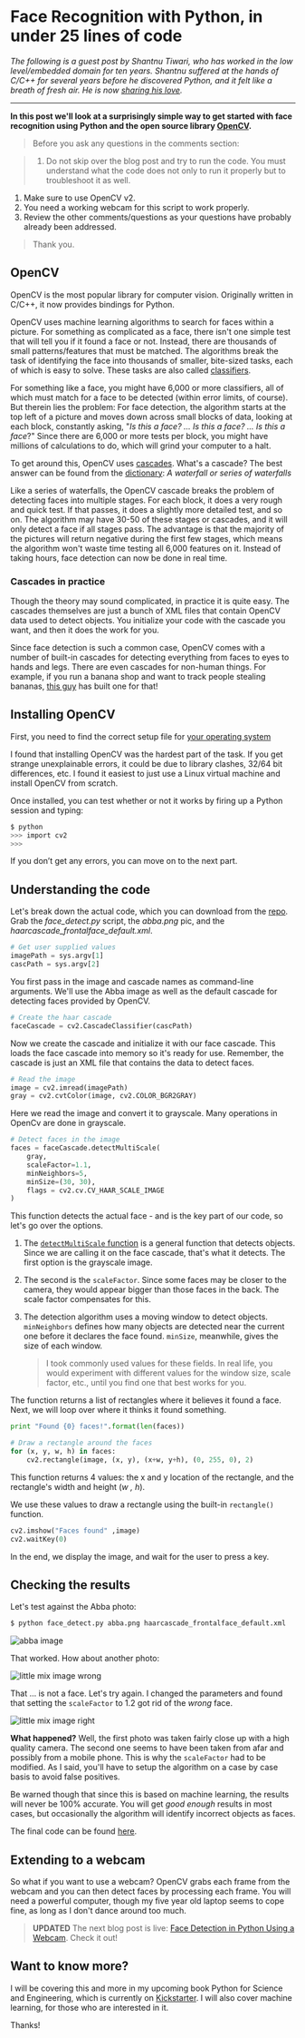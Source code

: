 # Face Recognition with Python, in under 25 lines of code

*The following is a guest post by Shantnu Tiwari, who has worked in the low level/embedded domain for ten years. Shantnu suffered at the hands of C/C++ for several years before he discovered Python, and it felt like a breath of fresh air. He is now [sharing his love](http://pythonforengineers.com/).*

<hr>

**In this post we'll look at a surprisingly simple way to get started with face recognition using Python and the open source library [OpenCV](http://opencv.org/).**

> Before you ask any questions in the comments section:

> 1. Do not skip over the blog post and try to run the code. You must understand what the code does not only to run it properly but to troubleshoot it as well.
1. Make sure to use OpenCV v2.
1. You need a working webcam for this script to work properly.
1. Review the other comments/questions as your questions have probably already been addressed.

> Thank you.

## OpenCV

OpenCV is the most popular library for computer vision. Originally written in C/C++, it now provides bindings for Python.

OpenCV uses machine learning algorithms to search for faces within a picture. For something as complicated as a face, there isn't one simple test that will tell you if it found a face or not. Instead, there are thousands of small patterns/features that must be matched. The algorithms break the task of identifying the face into thousands of smaller, bite-sized tasks, each of which is easy to solve. These tasks are also called [classifiers](http://en.wikipedia.org/wiki/Statistical_classification).

For something like a face, you might have 6,000 or more classifiers, all of which must match for a face to be detected (within error limits, of course). But therein lies the problem: For face detection, the algorithm starts at the top left of a picture and moves down across small blocks of data, looking at each block, constantly asking, "*Is this a face? ... Is this a face? ... Is this a face*?" Since there are 6,000 or more tests per block, you might have millions of calculations to do, which will grind your computer to a halt.

To get around this, OpenCV uses [cascades](http://docs.opencv.org/modules/objdetect/doc/cascade_classification.html). What's a cascade? The best answer can be found from the [dictionary](http://dictionary.reference.com/browse/cascade): *A waterfall or series of waterfalls*

Like a series of waterfalls, the OpenCV cascade breaks the problem of detecting faces into multiple stages. For each block, it does a very rough and quick test. If that passes, it does a slightly more detailed test, and so on. The algorithm may have 30-50 of these stages or cascades, and it will only detect a face if all stages pass. The advantage is that the majority of the pictures will return negative during the first few stages, which means the algorithm won't waste time testing all 6,000 features on it. Instead of taking hours, face detection can now be done in real time.

### Cascades in practice

Though the theory may sound complicated, in practice it is quite easy. The cascades themselves are just a bunch of XML files that contain OpenCV data used to detect objects. You initialize your code with the cascade you want, and then it does the work for you.

Since face detection is such a common case, OpenCV comes with a number of built-in cascades for detecting everything from faces to eyes to hands and legs. There are even cascades for non-human things. For example, if you run a banana shop and want to track people stealing bananas, [this guy](http://coding-robin.de/2013/07/22/train-your-own-opencv-haar-classifier.html) has built one for that!

## Installing OpenCV

First, you need to find the correct setup file for [your operating system](http://opencv.org/releases.html)

I found that installing OpenCV was the hardest part of the task. If you get strange unexplainable errors, it could be due to library clashes, 32/64 bit differences, etc. I found it easiest to just use a Linux virtual machine and install OpenCV from scratch.

Once installed, you can test whether or not it works by firing up a Python session and typing:

```sh
$ python
>>> import cv2
>>>
```

If you don’t get any errors, you can move on to the next part.

## Understanding the code

Let's break down the actual code, which you can download from the [repo](https://github.com/shantnu/FaceDetect/). Grab the *face_detect.py* script, the *abba.png* pic, and the *haarcascade_frontalface_default.xml*.

```python
# Get user supplied values
imagePath = sys.argv[1]
cascPath = sys.argv[2]
```

You first pass in the image and cascade names as command-line arguments. We'll use the Abba image as well as the default cascade for detecting faces provided by OpenCV.

```python
# Create the haar cascade
faceCascade = cv2.CascadeClassifier(cascPath)
```

Now we create the cascade and initialize it with our face cascade. This loads the face cascade into memory so it's ready for use. Remember, the cascade is just an XML file that contains the data to detect faces.

```python
# Read the image
image = cv2.imread(imagePath)
gray = cv2.cvtColor(image, cv2.COLOR_BGR2GRAY)
```

Here we read the image and convert it to grayscale. Many operations in OpenCv are done in grayscale.

```python
# Detect faces in the image
faces = faceCascade.detectMultiScale(
    gray,
    scaleFactor=1.1,
    minNeighbors=5,
    minSize=(30, 30),
    flags = cv2.cv.CV_HAAR_SCALE_IMAGE
)
```

This function detects the actual face - and is the key part of our code, so let's go over the options.

1. The [`detectMultiScale` function](http://docs.opencv.org/modules/objdetect/doc/cascade_classification.html#cascadeclassifier-detectmultiscale) is a general function that detects objects. Since we are calling it on the face cascade, that's what it detects. The first option is the grayscale image.

1. The second is the `scaleFactor`. Since some faces may be closer to the camera, they would appear bigger than those faces in the back. The scale factor compensates for this.

1. The detection algorithm uses a moving window to detect objects. `minNeighbors` defines how many objects are detected near the current one before it declares the face found. `minSize`, meanwhile, gives the size of each window.

    > I took commonly used values for these fields. In real life, you would experiment with different values for the window size, scale factor, etc., until you find one that best works for you.

The function returns a list of rectangles where it believes it found a face. Next, we will loop over where it thinks it found something.

```python
print "Found {0} faces!".format(len(faces))

# Draw a rectangle around the faces
for (x, y, w, h) in faces:
    cv2.rectangle(image, (x, y), (x+w, y+h), (0, 255, 0), 2)
```

This function returns 4 values: the x and y location of the rectangle, and the rectangle's width and height (*w , h*).

We use these values to draw a rectangle using the built-in `rectangle()` function.

```python
cv2.imshow("Faces found" ,image)
cv2.waitKey(0)
```

In the end, we display the image, and wait for the user to press a key.

## Checking the results

Let's test against the Abba photo:

```sh
$ python face_detect.py abba.png haarcascade_frontalface_default.xml
```

![abba image](https://github.com/shantnu/FaceDetect/raw/master/abba_face_detected.jpg )

That worked. How about another photo:

![little mix image wrong](https://github.com/shantnu/FaceDetect/raw/master/little_mix_wrong.jpg)

That ... is not a face. Let's try again. I changed the parameters and found that setting the `scaleFactor` to 1.2 got rid of the *wrong* face.

![little mix image right](https://github.com/shantnu/FaceDetect/raw/master/little_mix_right.jpg)

**What happened?** Well, the first photo was taken fairly close up with a high quality camera. The second one seems to have been taken from afar and possibly from a mobile phone. This is why the `scaleFactor` had to be modified. As I said, you'll have to setup the algorithm on a case by case basis to avoid false positives.

Be warned though that since this is based on machine learning, the results will never be 100% accurate. You will get *good enough* results in most cases, but occasionally the algorithm will identify incorrect objects as faces.

The final code can be found [here](https://github.com/shantnu/FaceDetect).

## Extending to a webcam

So what if you want to use a webcam? OpenCV grabs each frame from the webcam and you can then detect faces by processing each frame. You will need a powerful computer, though my five year old laptop seems to cope fine, as long as I don't dance around too much.

> **UPDATED** The next blog post is live: [Face Detection in Python Using a Webcam](https://realpython.com/blog/python/face-detection-in-python-using-a-webcam/). Check it out!

## Want to know more?

I will be covering this and more in my upcoming book Python for Science and Engineering, which is currently on [Kickstarter](https://www.kickstarter.com/projects/513736598/python-for-science-and-engineering). I will also cover machine learning, for those who are interested in it.

Thanks!

